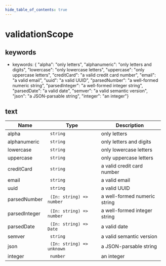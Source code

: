 ```yaml
---
hide_table_of_contents: true
---
```


# validationScope

## keywords

-   keywords: { "alpha": "only letters", "alphanumeric": "only letters and digits", "lowercase": "only lowercase letters", "uppercase": "only uppercase letters", "creditCard": "a valid credit card number", "email": "a valid email", "uuid": "a valid UUID", "parsedNumber": "a well-formed numeric string", "parsedInteger": "a well-formed integer string", "parsedDate": "a valid date", "semver": "a valid semantic version", "json": "a JSON-parsable string", "integer": "an integer"}

## text

| Name          | Type                       | Description                  |
| ------------- | -------------------------- | ---------------------------- |
| alpha         | ` string`                  | only letters                 |
| alphanumeric  | ` string`                  | only letters and digits      |
| lowercase     | ` string`                  | only lowercase letters       |
| uppercase     | ` string`                  | only uppercase letters       |
| creditCard    | ` string`                  | a valid credit card number   |
| email         | ` string`                  | a valid email                |
| uuid          | ` string`                  | a valid UUID                 |
| parsedNumber  | ` (In: string) => number`  | a well-formed numeric string |
| parsedInteger | ` (In: string) => number`  | a well-formed integer string |
| parsedDate    | ` (In: string) => Date`    | a valid date                 |
| semver        | ` string`                  | a valid semantic version     |
| json          | ` (In: string) => unknown` | a JSON-parsable string       |
| integer       | ` number`                  | an integer                   |
